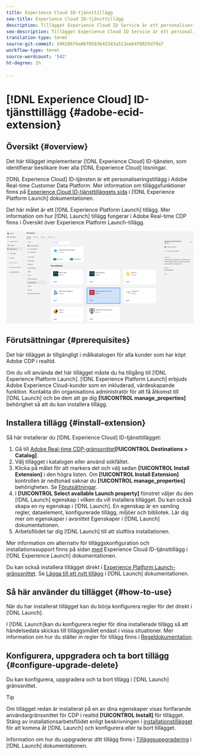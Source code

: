 ```yaml
---
title: Experience Cloud ID-tjänsttillägg
seo-title: Experience Cloud ID-tjänsttillägg
description: Tillägget Experience Cloud ID Service är ett personaliseringsmål i Adobe Real-time Customer Data Platform. Mer information om tilläggsfunktionerna finns på tilläggssidan på Adobe Exchange.
seo-description: Tillägget Experience Cloud ID Service är ett personaliseringsmål i Adobe Real-time Customer Data Platform. Mer information om tilläggsfunktionerna finns på tilläggssidan på Adobe Exchange.
translation-type: tm+mt
source-git-commit: b96286f6a06f0583b45343a513ee64f0025d79a7
workflow-type: tm+mt
source-wordcount: '542'
ht-degree: 2%

---
```



# [!DNL Experience Cloud] ID-tjänsttillägg {#adobe-ecid-extension}

## Översikt {#overview}

Det här tillägget implementerar [!DNL Experience Cloud] ID-tjänsten, som identifierar besökare över alla [!DNL Experience Cloud] lösningar.

[!DNL Experience Cloud] ID-tjänsten är ett personaliseringstillägg i Adobe Real-time Customer Data Platform. Mer information om tilläggsfunktioner finns på [Experience Cloud ID-tjänsttilläggets sida](https://docs.adobe.com/content/help/en/launch/using/extensions-ref/adobe-extension/id-service-extension/overview.html) i [!DNL Experience Platform Launch] dokumentationen.

Det här målet är ett [!DNL Experience Platform Launch] tillägg. Mer information om hur [!DNL Launch] tillägg fungerar i Adobe Real-time CDP finns i Översikt över [](/help/rtcdp/destinations/experience-platform-launch-extensions.md)Experience Platform Launch-tillägg.

![Adobe ECID-tillägg](/help/rtcdp/destinations/assets/adobe-ecid-extension.png)


## Förutsättningar {#prerequisites}

Det här tillägget är tillgängligt i målkatalogen för alla kunder som har köpt Adobe CDP i realtid.

Om du vill använda det här tillägget måste du ha tillgång till [!DNL Experience Platform Launch]. [!DNL Experience Platform Launch] erbjuds Adobe Experience Cloud-kunder som en inkluderad, värdeskapande funktion. Kontakta din organisations administratör för att få åtkomst till [!DNL Launch] och be dem att ge dig **[!UICONTROL manage_properties]** behörighet så att du kan installera tillägg.

## Installera tillägg {#install-extension}

Så här installerar du [!DNL Experience Cloud] ID-tjänsttillägget:

1. Gå till [Adobe Real-time CDP-gränssnittet](http://platform.adobe.com/)**[!UICONTROL Destinations > Catalog]**.
2. Välj tillägget i katalogen eller använd sökfältet.
3. Klicka på målet för att markera det och välj sedan **[!UICONTROL Install Extension]** i den högra listen. Om **[!UICONTROL Install Extension]** kontrollen är nedtonad saknar du **[!UICONTROL manage_properties]** behörigheten. Se [Förutsättningar](#prerequisites).
4. I **[!UICONTROL Select available Launch property]** fönstret väljer du den [!DNL Launch] egenskap i vilken du vill installera tillägget. Du kan också skapa en ny egenskap i [!DNL Launch]. En egenskap är en samling regler, dataelement, konfigurerade tillägg, miljöer och bibliotek. Lär dig mer om egenskaper i avsnittet [](https://docs.adobe.com/content/help/en/launch/using/reference/admin/companies-and-properties.html#properties-page) Egenskaper i [!DNL Launch] dokumentationen.
5. Arbetsflödet tar dig [!DNL Launch] till att slutföra installationen.

Mer information om alternativ för tilläggskonfiguration och installationssupport finns på sidan [med](https://docs.adobe.com/content/help/en/launch/using/extensions-ref/adobe-extension/id-service-extension/overview.html) Experience Cloud ID-tjänsttillägg i [!DNL Experience Launch] dokumentationen.

Du kan också installera tillägget direkt i [Experience Platform Launch-gränssnittet](https://launch.adobe.com/). Se [Lägga till ett nytt tillägg](https://docs.adobe.com/content/help/en/launch/using/reference/manage-resources/extensions/overview.html#add-a-new-extension) i [!DNL Launch] dokumentationen.

## Så här använder du tillägget {#how-to-use}

När du har installerat tillägget kan du börja konfigurera regler för det direkt i [!DNL Launch].

I [!DNL Launch]kan du konfigurera regler för dina installerade tillägg så att händelsedata skickas till tilläggsmålet endast i vissa situationer. Mer information om hur du ställer in regler för tillägg finns i [Regeldokumentation](https://docs.adobe.com/help/en/launch/using/reference/manage-resources/rules.html).

## Konfigurera, uppgradera och ta bort tillägg {#configure-upgrade-delete}

Du kan konfigurera, uppgradera och ta bort tillägg i [!DNL Launch] gränssnittet.

>[!TIP]
>
>Om tillägget redan är installerat på en av dina egenskaper visas fortfarande användargränssnittet för CDP i realtid **[!UICONTROL Install]** för tillägget. Stäng av installationsarbetsflödet enligt beskrivningen i [installationstillägget](#install-extension) för att komma åt [!DNL Launch] och konfigurera eller ta bort tillägget.

Information om hur du uppgraderar ditt tillägg finns i [Tilläggsuppgradering](https://docs.adobe.com/content/help/en/launch/using/reference/manage-resources/extensions/extension-upgrade.html) i [!DNL Launch] dokumentationen.